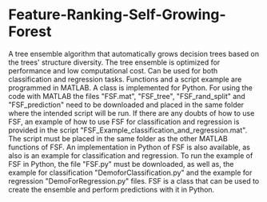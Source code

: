 # Feature-Ranking-Self-Growing-Forest
A tree ensemble algorithm that automatically grows decision trees based on the trees' structure diversity. The tree ensemble is optimized for performance and low computational cost. Can be used for both classification and regression tasks. Functions and a script example are programmed in MATLAB. A class is implemented for Python. 
For using the code with MATLAB the files "FSF.mat", "FSF_tree", "FSF_rand_split" and "FSF_prediction" need to be downloaded and placed in the same folder where the intended script will be run. If there are any doubts of how to use FSF, an example of how to use FSF for classification and regression is provided in the script "FSF_Example_classification_and_regression.mat". The script must be placed in the same folder as the other MATLAB functions of FSF. 
An implementation in Python of FSF is also available, as also is an example for classification and regression. To run the example of FSF in Python, the file "FSF.py" must be downloaded, as well as, the example for classification "DemoforClassification.py" and the example for regression "DemoForRegression.py" files. FSF is a class that can be used to create the ensemble and perform predictions with it in Python.
